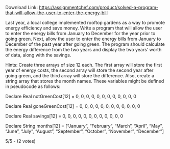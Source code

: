 Download Link: https://assignmentchef.com/product/solved-a-program-that-will-allow-the-user-to-enter-the-energy-bill
<br>
<p class="ui header product-top-header" title=" a program that will allow the user to enter the energy bill Solution">Last year, a local college implemented rooftop gardens as a way to promote energy efficiency and save money. Write a program that will allow the user to enter the energy bills from January to December for the year prior to going green. Next, allow the user to enter the energy bills from January to December of the past year after going green. The program should calculate the energy difference from the two years and display the two years’ worth of data, along with the savings.

Hints: Create three arrays of size 12 each. The first array will store the first year of energy costs, the second array will store the second year after going green, and the third array will store the difference. Also, create a string array that stores the month names. These variables might be defined in pseudocode as follows:

Declare Real notGreenCost[12] = 0, 0, 0, 0, 0, 0, 0, 0, 0, 0, 0, 0

Declare Real goneGreenCost[12] = 0, 0, 0, 0, 0, 0, 0, 0, 0, 0, 0, 0

Declare Real savings[12] = 0, 0, 0, 0, 0, 0, 0, 0, 0, 0, 0, 0

Declare String months[12] = [“January”, “February”, “March”, “April”, “May”, “June”, “July”, “August”, “September”, “October”, “November”, “December”]

5/5 - (2 votes)